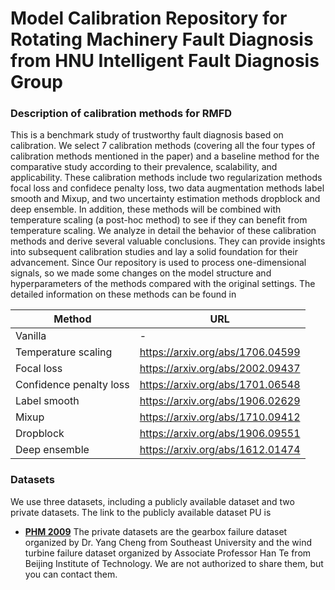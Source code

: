 # Model Calibration Repository for Rotating Machinery Fault Diagnosis from HNU Intelligent Fault Diagnosis Group
### Description of calibration methods for RMFD
This is a benchmark study of trustworthy fault diagnosis based on calibration. We select 7 calibration methods (covering all the four types of calibration methods mentioned in the paper) and a baseline method for the comparative study according to their prevalence, scalability, and applicability. These calibration methods include two regularization methods focal loss and confidece penalty loss, two data augmentation methods label smooth and Mixup, and two uncertainty estimation methods dropblock and deep ensemble. In addition, these methods will be combined with temperature scaling (a post-hoc method) to see if they can benefit from temperature scaling. We analyze in detail the behavior of these calibration methods and derive several valuable conclusions. They can provide insights into subsequent calibration studies and lay a solid foundation for their advancement. Since Our repository is used to process one-dimensional signals, so we made some changes on the model structure and hyperparameters of the methods compared with the original settings. The detailed information on these methods can be found in

|Method                 |URL
|-----------------------|--------------------------------|
|Vanilla                |-                               |
|Temperature scaling    |https://arxiv.org/abs/1706.04599|
|Focal loss             |https://arxiv.org/abs/2002.09437|
|Confidence penalty loss|https://arxiv.org/abs/1701.06548|
|Label smooth           |https://arxiv.org/abs/1906.02629|
|Mixup                  |https://arxiv.org/abs/1710.09412|
|Dropblock              |https://arxiv.org/abs/1906.09551|
|Deep ensemble          |https://arxiv.org/abs/1612.01474|

### Datasets

We use three datasets, including a publicly available dataset and two private datasets.
The link to the publicly available dataset PU is
- **[PHM 2009](https://www.phmsociety.org/competition/PHM/09/apparatus)**
The private datasets are the gearbox failure dataset organized by Dr. Yang Cheng from Southeast University and the wind turbine failure dataset organized by Associate Professor Han Te from Beijing Institute of Technology. We are not authorized to share them, but you can contact them.
